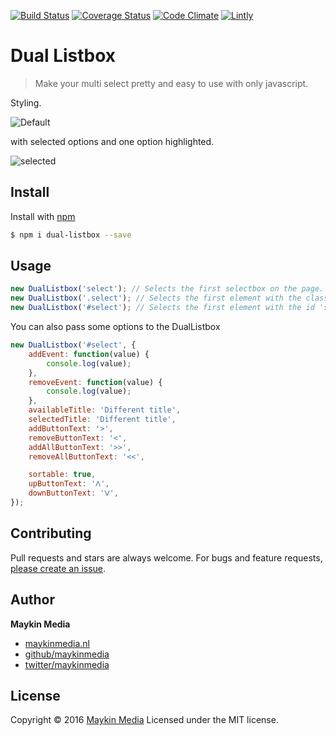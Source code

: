 [![Build Status](https://travis-ci.org/maykinmedia/dual-listbox.svg?branch=master)](https://travis-ci.org/maykinmedia/dual-listbox)
[![Coverage Status](https://coveralls.io/repos/github/maykinmedia/dual-listbox/badge.svg?branch=master)](https://coveralls.io/github/maykinmedia/dual-listbox?branch=master)
[![Code Climate](https://codeclimate.com/github/maykinmedia/dual-listbox/badges/gpa.svg)](https://codeclimate.com/github/maykinmedia/dual-listbox)
[![Lintly](https://lintly.com/gh/maykinmedia/dual-listbox/badge.svg)](https://lintly.com/gh/maykinmedia/dual-listbox/)

# Dual Listbox

> Make your multi select pretty and easy to use with only javascript.

Styling.

![Default](screenshots/select1.png)

with selected options and one option highlighted.

![selected](screenshots/select2.png)

## Install

Install with [npm](https://www.npmjs.com/)

```sh
$ npm i dual-listbox --save
```

## Usage

```javascript
new DualListbox('select'); // Selects the first selectbox on the page.
new DualListbox('.select'); // Selects the first element with the class 'select'
new DualListbox('#select'); // Selects the first element with the id 'select'
```

You can also pass some options to the DualListbox

```javascript
new DualListbox('#select', {
    addEvent: function(value) {
        console.log(value);
    },
    removeEvent: function(value) {
        console.log(value);
    },
    availableTitle: 'Different title',
    selectedTitle: 'Different title',
    addButtonText: '>',
    removeButtonText: '<',
    addAllButtonText: '>>',
    removeAllButtonText: '<<',

    sortable: true,
    upButtonText: 'ᐱ',
    downButtonText: 'ᐯ',
});
```

## Contributing

Pull requests and stars are always welcome. For bugs and feature requests, [please create an issue](https://github.com/maykinmedia/dual-listbox/issues).

## Author

**Maykin Media**

* [maykinmedia.nl](https://www.maykinmedia.nl/)
* [github/maykinmedia](https://github.com/maykinmedia)
* [twitter/maykinmedia](http://twitter.com/maykinmedia)

## License

Copyright © 2016 [Maykin Media](https://www.maykinmedia.nl/)
Licensed under the MIT license.
